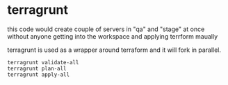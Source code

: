 # terragrunt

this code would create couple of servers in "qa" and "stage" at once without anyone getting into the workspace and applying terrform maually

terragrunt is used as a wrapper around terraform and it will fork in parallel.

```
terragrunt validate-all
terragrunt plan-all
terragrunt apply-all
```

